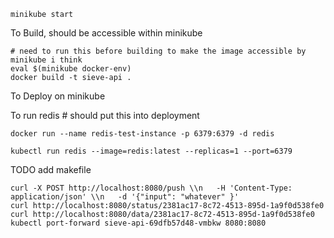 ```
minikube start
```


To Build, should be accessible within minikube
```
# need to run this before building to make the image accessible by minikube i think
eval $(minikube docker-env)
docker build -t sieve-api .
```

To Deploy on minikube

To run redis # should put this into deployment
```
docker run --name redis-test-instance -p 6379:6379 -d redis

kubectl run redis --image=redis:latest --replicas=1 --port=6379
```

TODO add makefile

```
curl -X POST http://localhost:8080/push \\n   -H 'Content-Type: application/json' \\n   -d '{"input": "whatever" }'
curl http://localhost:8080/status/2381ac17-8c72-4513-895d-1a9f0d538fe0
curl http://localhost:8080/data/2381ac17-8c72-4513-895d-1a9f0d538fe0
kubectl port-forward sieve-api-69dfb57d48-vmbkw 8080:8080
```



